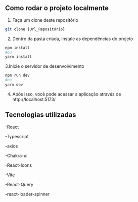 ## Como rodar o projeto localmente
1. Faça um clone deste repositório
```bash
git clone {Url_Repositório}
```
2. Dentro da pasta criada, instale as dependências do projeto
```bash
npm install
#ou
yarn install
```
3.Inicie o servidor de desenvolvimento
```bash
npm run dev
#ou
yarn dev
```
4. Após isso, você pode acessar a aplicação através de http://localhost:5173/

## Tecnologias utilizadas
-React

-Typescript

-axios

-Chakra-ui

-React-Icons

-Vite

-React-Query

-react-loader-spinner
